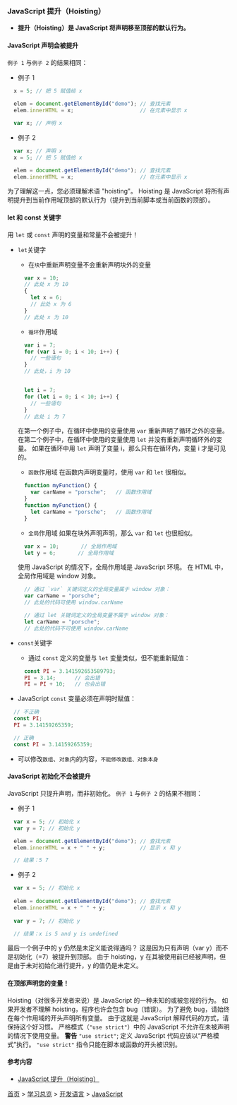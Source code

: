 ### JavaScript 提升（Hoisting）

* **提升（Hoisting）是 JavaScript 将声明移至顶部的默认行为。**

#### JavaScript 声明会被提升
`例子 1` 与`例子 2` 的结果相同：
* 例子 1

```javascript
  x = 5; // 把 5 赋值给 x
  
  elem = document.getElementById("demo"); // 查找元素
  elem.innerHTML = x;                     // 在元素中显示 x

  var x; // 声明 x
```

* 例子 2  

```javascript
  var x; // 声明 x
  x = 5; // 把 5 赋值给 x

  elem = document.getElementById("demo"); // 查找元素
  elem.innerHTML = x;                     // 在元素中显示 x
```
为了理解这一点，您必须理解术语 "hoisting"。
Hoisting 是 JavaScript 将所有声明提升到当前作用域顶部的默认行为（提升到当前脚本或当前函数的顶部）。
#### let 和 const 关键字
用 `let` 或 `const` 声明的变量和常量不会被提升！
* `let`关键字
  * 在`块`中重新声明变量不会重新声明块外的变量
  
  ```javascript
    var x = 10;
    // 此处 x 为 10
    { 
      let x = 6;
      // 此处 x 为 6
    }
    // 此处 x 为 10
  ```

  * `循环`作用域
  
  ```javascript
    var i = 7;
    for (var i = 0; i < 10; i++) {
      // 一些语句
    }
    // 此处，i 为 10


    let i = 7;
    for (let i = 0; i < 10; i++) {
      // 一些语句
    }
    // 此处 i 为 7
  ```
  在第一个例子中，在循环中使用的变量使用 `var` 重新声明了循环之外的变量。
  在第二个例子中，在循环中使用的变量使用 `let` 并没有重新声明循环外的变量。
  如果在循环中用 `let` 声明了变量 i，那么只有在循环内，变量 i 才是可见的。
  * `函数`作用域
  在函数内声明变量时，使用 `var` 和 `let` 很相似。
  ```javascript
    function myFunction() {
      var carName = "porsche";   // 函数作用域
    }
    function myFunction() {
      let carName = "porsche";   // 函数作用域
    }
  ```

  * `全局`作用域
  如果在块外声明声明，那么 `var` 和 `let` 也很相似。
  ```javascript
    var x = 10;       // 全局作用域
    let y = 6;       // 全局作用域
  ```
  使用 JavaScript 的情况下，全局作用域是 JavaScript 环境。
  在 HTML 中，全局作用域是 window 对象。
  ```javascript
    // 通过 `var` 关键词定义的全局变量属于 window 对象：
    var carName = "porsche";
    // 此处的代码可使用 window.carName

    // 通过 let 关键词定义的全局变量不属于 window 对象：
    let carName = "porsche";
    // 此处的代码不可使用 window.carName
  ```

* `const`关键字
  * 通过 `const` 定义的变量与 `let` 变量类似，但不能重新赋值：
  
  ```javascript
    const PI = 3.141592653589793;
    PI = 3.14;      // 会出错
    PI = PI + 10;   // 也会出错
  ```

* JavaScript `const` 变量必须在声明时赋值：

```javascript
  // 不正确
  const PI;
  PI = 3.14159265359;

  // 正确
  const PI = 3.14159265359;
```

* 可以修改`数组`、`对象`内的内容，`不能修改数组、对象本身`
#### JavaScript 初始化不会被提升
JavaScript 只提升声明，而非初始化。
`例子 1` 与`例子 2` 的结果不相同：
* 例子 1

```javascript
  var x = 5; // 初始化 x
  var y = 7; // 初始化 y

  elem = document.getElementById("demo"); // 查找元素
  elem.innerHTML = x + " " + y;           // 显示 x 和 y

  // 结果：5 7
```

* 例子 2

```javascript
  var x = 5; // 初始化 x
  
  elem = document.getElementById("demo"); // 查找元素
  elem.innerHTML = x + " " + y;           // 显示 x 和 y
  
  var y = 7; // 初始化 y 

  // 结果：x is 5 and y is undefined
```
最后一个例子中的 y 仍然是未定义能说得通吗？
这是因为只有声明（var y）而不是初始化（=7）被提升到顶部。
由于 hoisting，y 在其被使用前已经被声明，但是由于未对初始化进行提升，y 的值仍是未定义。
#### 在顶部声明您的变量！
Hoisting（对很多开发者来说）是 JavaScript 的一种未知的或被忽视的行为。
如果开发者不理解 hoisting，程序也许会包含 bug（错误）。
为了避免 bug，请始终在每个作用域的开头声明所有变量。
由于这就是 JavaScript 解释代码的方式，请保持这个好习惯。
严格模式（`"use strict"`）中的 JavaScript 不允许在未被声明的情况下使用变量。
**警告**
`"use strict"`; 定义 JavaScript 代码应该以“严格模式”执行。
`"use strict"` 指令只能在脚本或函数的开头被识别。

#### 参考内容
* [JavaScript 提升（Hoisting）](https://www.w3school.com.cn/js/js_hoisting.asp)


[首页](../../README.md) > [学习总览](../../introduction/studyCatalogList.md) > [开发语言](../developmentLanguage/developmentLanguage.md) > [JavaScript](javascript.md)
